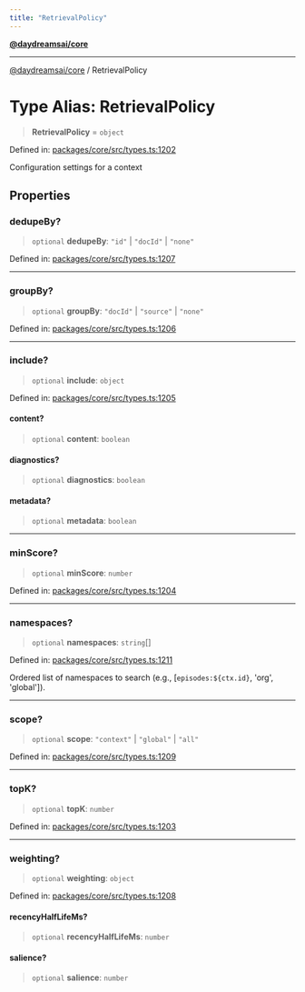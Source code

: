 ```yaml
---
title: "RetrievalPolicy"
---
```


[**@daydreamsai/core**](./api-reference.md)

***

[@daydreamsai/core](./api-reference.md) / RetrievalPolicy

# Type Alias: RetrievalPolicy

> **RetrievalPolicy** = `object`

Defined in: [packages/core/src/types.ts:1202](https://github.com/dojoengine/daydreams/blob/612e9304717c546d301f9cac8c204de734cac957/packages/core/src/types.ts#L1202)

Configuration settings for a context

## Properties

### dedupeBy?

> `optional` **dedupeBy**: `"id"` \| `"docId"` \| `"none"`

Defined in: [packages/core/src/types.ts:1207](https://github.com/dojoengine/daydreams/blob/612e9304717c546d301f9cac8c204de734cac957/packages/core/src/types.ts#L1207)

***

### groupBy?

> `optional` **groupBy**: `"docId"` \| `"source"` \| `"none"`

Defined in: [packages/core/src/types.ts:1206](https://github.com/dojoengine/daydreams/blob/612e9304717c546d301f9cac8c204de734cac957/packages/core/src/types.ts#L1206)

***

### include?

> `optional` **include**: `object`

Defined in: [packages/core/src/types.ts:1205](https://github.com/dojoengine/daydreams/blob/612e9304717c546d301f9cac8c204de734cac957/packages/core/src/types.ts#L1205)

#### content?

> `optional` **content**: `boolean`

#### diagnostics?

> `optional` **diagnostics**: `boolean`

#### metadata?

> `optional` **metadata**: `boolean`

***

### minScore?

> `optional` **minScore**: `number`

Defined in: [packages/core/src/types.ts:1204](https://github.com/dojoengine/daydreams/blob/612e9304717c546d301f9cac8c204de734cac957/packages/core/src/types.ts#L1204)

***

### namespaces?

> `optional` **namespaces**: `string`[]

Defined in: [packages/core/src/types.ts:1211](https://github.com/dojoengine/daydreams/blob/612e9304717c546d301f9cac8c204de734cac957/packages/core/src/types.ts#L1211)

Ordered list of namespaces to search (e.g., [`episodes:${ctx.id}`, 'org', 'global']).

***

### scope?

> `optional` **scope**: `"context"` \| `"global"` \| `"all"`

Defined in: [packages/core/src/types.ts:1209](https://github.com/dojoengine/daydreams/blob/612e9304717c546d301f9cac8c204de734cac957/packages/core/src/types.ts#L1209)

***

### topK?

> `optional` **topK**: `number`

Defined in: [packages/core/src/types.ts:1203](https://github.com/dojoengine/daydreams/blob/612e9304717c546d301f9cac8c204de734cac957/packages/core/src/types.ts#L1203)

***

### weighting?

> `optional` **weighting**: `object`

Defined in: [packages/core/src/types.ts:1208](https://github.com/dojoengine/daydreams/blob/612e9304717c546d301f9cac8c204de734cac957/packages/core/src/types.ts#L1208)

#### recencyHalfLifeMs?

> `optional` **recencyHalfLifeMs**: `number`

#### salience?

> `optional` **salience**: `number`
